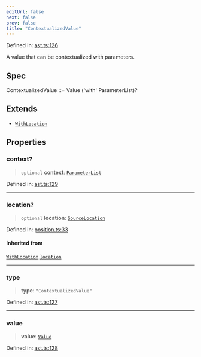 ```yaml
---
editUrl: false
next: false
prev: false
title: "ContextualizedValue"
---
```


Defined in: [ast.ts:126](https://github.com/rcs-agents/rcs-lang/blob/3e6d0013c4b9c0c5d7cd39eb149fd10244b5ea0b/packages/ast/src/ast.ts#L126)

A value that can be contextualized with parameters.

## Spec

ContextualizedValue ::= Value ('with' ParameterList)?

## Extends

- [`WithLocation`](/api/ast/interfaces/withlocation/)

## Properties

### context?

> `optional` **context**: [`ParameterList`](/api/ast/type-aliases/parameterlist/)

Defined in: [ast.ts:129](https://github.com/rcs-agents/rcs-lang/blob/3e6d0013c4b9c0c5d7cd39eb149fd10244b5ea0b/packages/ast/src/ast.ts#L129)

***

### location?

> `optional` **location**: [`SourceLocation`](/api/ast/interfaces/sourcelocation/)

Defined in: [position.ts:33](https://github.com/rcs-agents/rcs-lang/blob/3e6d0013c4b9c0c5d7cd39eb149fd10244b5ea0b/packages/ast/src/position.ts#L33)

#### Inherited from

[`WithLocation`](/api/ast/interfaces/withlocation/).[`location`](/api/ast/interfaces/withlocation/#location)

***

### type

> **type**: `"ContextualizedValue"`

Defined in: [ast.ts:127](https://github.com/rcs-agents/rcs-lang/blob/3e6d0013c4b9c0c5d7cd39eb149fd10244b5ea0b/packages/ast/src/ast.ts#L127)

***

### value

> **value**: [`Value`](/api/ast/type-aliases/value/)

Defined in: [ast.ts:128](https://github.com/rcs-agents/rcs-lang/blob/3e6d0013c4b9c0c5d7cd39eb149fd10244b5ea0b/packages/ast/src/ast.ts#L128)
